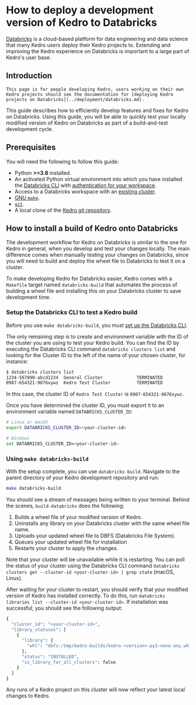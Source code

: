# How to deploy a development version of Kedro to Databricks

[Databricks](https://www.databricks.com/) is a cloud-based platform for data engineering and data science that many Kedro users deploy their Kedro projects to. Extending and improving the Kedro experience on Databricks is important to a large part of Kedro's user base.

## Introduction

```{note}
This page is for people developing Kedro, users working on their own Kedro projects should see the documentation for [deploying Kedro projects on Databricks](../deployment/databricks.md).
```

This guide describes how to efficiently develop features and fixes for Kedro on Databricks. Using this guide, you will be able to quickly test your locally modified version of Kedro on Databricks as part of a build-and-test development cycle.

## Prerequisites

You will need the following to follow this guide:

* Python **>=3.8** installed.
* An activated Python virtual environment into which you have installed the [Databricks CLI](https://docs.databricks.com/dev-tools/cli/index.html) with [authentication for your workspace](https://docs.databricks.com/dev-tools/cli/index.html#set-up-the-cli).
* Access to a Databricks workspace with an [existing cluster](https://docs.databricks.com/clusters/create-cluster.html).
* [GNU `make`](https://www.gnu.org/software/make/).
* [`git`](https://git-scm.com/book/en/v2/Getting-Started-Installing-Git).
* A local clone of the [Kedro git repository](https://github.com/kedro-org/kedro).

## How to install a build of Kedro onto Databricks

The development workflow for Kedro on Databricks is similar to the one for Kedro in general, when you develop and test your changes locally. The main difference comes when manually testing your changes on Databricks, since you will need to build and deploy the wheel file to Databricks to test it on a cluster.

To make developing Kedro for Databricks easier, Kedro comes with a `Makefile` target named `databricks-build` that automates the process of building a wheel file and installing this on your Databricks cluster to save development time.

### Setup the Databricks CLI to test a Kedro build

Before you use `make databricks-build`, you must [set up the Databricks CLI](https://docs.databricks.com/dev-tools/cli/index.html#set-up-the-cli).

The only remaining step is to create and environment variable with the ID of the cluster you are using to test your Kedro build. You can find the ID by executing the Databricks CLI command `databricks clusters list` and looking for the Cluster ID to the left of the name of your chosen cluster, for instance:

```bash
$ databricks clusters list
1234-567890-abcd1234  General Cluster             TERMINATED
0987-654321-9876xywz  Kedro Test Cluster          TERMINATED
```

In this case, the cluster ID of `Kedro Test Cluster` is `0987-654321-9876xywz`.

Once you have determined the cluster ID, you must export it to an environment variable named `DATABRICKS_CLUSTER_ID`:

```bash
# Linux or macOS
export DATABRICKS_CLUSTER_ID=<your-cluster-id>

# Windows
set DATABRICKS_CLUSTER_ID=<your-cluster-id>
```

### Using `make databricks-build`

With the setup complete, you can use `databricks-build`. Navigate to the parent directory of your Kedro development repository and run:

```bash
make databricks-build
```

You should see a stream of messages being written to your terminal. Behind the scenes, `build-databricks` does the following:

1. Builds a wheel file of your modified version of Kedro.
2. Uninstalls any library on your Databricks cluster with the same wheel file name.
3. Uploads your updated wheel file to DBFS (Databricks File System).
4. Queues your updated wheel file for installation
5. Restarts your cluster to apply the changes.

Note that your cluster will be unavailable while it is restarting. You can poll the status of your cluster using the Databricks CLI command `databricks clusters get --cluster-id <your-cluster-id> | grep state` (macOS, Linux).

After waiting for your cluster to restart, you should verify that your modified version of Kedro has installed correctly. To do this, run `databricks libraries list --cluster-id <your-cluster-id>`. If installation was successful, you should see the following output:

```bash
{
  "cluster_id": "<your-cluster-id>",
  "library_statuses": [
    {
      "library": {
        "whl": "dbfs:/tmp/kedro-builds/kedro-<version>-py3-none-any.whl"
      },
      "status": "INSTALLED",
      "is_library_for_all_clusters": false
    }
  ]
}
```

Any runs of a Kedro project on this cluster will now reflect your latest local changes to Kedro.
